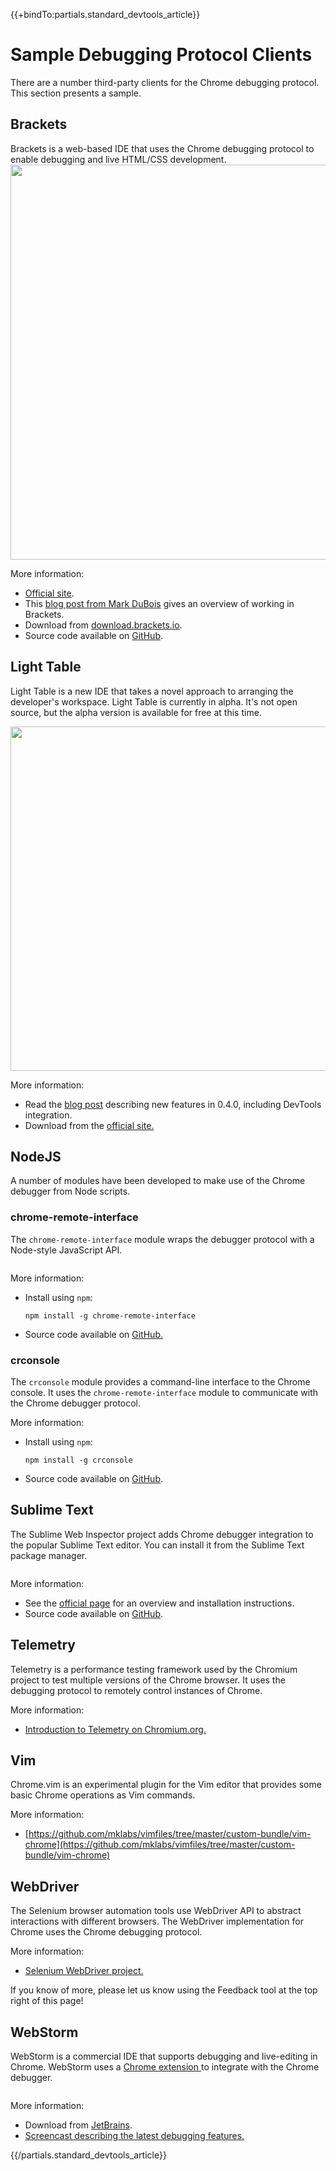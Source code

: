 {{+bindTo:partials.standard_devtools_article}}

# Sample Debugging Protocol Clients

There are a number third-party clients for the Chrome debugging protocol. This section presents a sample.

## Brackets

Brackets is a web-based IDE that uses the Chrome debugging protocol to enable 
debugging and live HTML/CSS development.<br/>
<img src="debugging-clients-files/brackets.png" width="632px" alt=""/> 

More information:

* [Official site](http://brackets.io/).
* This [blog post from Mark 
  DuBois](http://www.markdubois.info/weblog/2013/03/adobe-brackets-revisited/) 
  gives an overview of working in Brackets.
* Download from [download.brackets.io](http://download.brackets.io/).
* Source code available on [GitHub](https://github.com/adobe/brackets).

## Light Table

Light Table is a new IDE that takes a novel approach to arranging the 
developer's workspace. Light Table is currently in alpha. It's not open source, 
but the alpha version is available for free at this time.

<img src="debugging-clients-files/lighttable.png" width="551px" alt=""/> 

More information:

* Read the [blog post](http://www.chris-granger.com/2013/04/28/light-table-040/) 
  describing new features in 0.4.0, including DevTools integration.
* Download from the [official site.](http://www.lighttable.com/)

## NodeJS

A number of modules have been developed to make use of the Chrome debugger from 
Node scripts. 

### chrome-remote-interface

The `chrome-remote-interface` module wraps the debugger protocol with a Node-style 
JavaScript API.

<img src="debugging-clients-files/chrome-remote.png" alt=""/> 

More information:<br/>

*   Install using `npm`:

        npm install -g chrome-remote-interface

*   Source code available on 
    [GitHub.](https://github.com/cyrus-and/chrome-remote-interface) 

### crconsole

The `crconsole` module provides a command-line interface to the Chrome console. It 
uses the `chrome-remote-interface` module to communicate with the Chrome debugger 
protocol.

More information:

*   Install using `npm`:
  
        npm install -g crconsole

*   Source code available on [GitHub](https://github.com/sidorares/crconsole).

## Sublime Text

The Sublime Web Inspector project adds Chrome debugger integration to the 
popular Sublime Text editor. You can install it from the Sublime Text package 
manager.

<img src="debugging-clients-files/sublime.png" alt=""/> 

More information:

* See the [official page](http://sokolovstas.github.io/SublimeWebInspector/) for 
  an overview and installation instructions.
* Source code available on 
  [GitHub](https://github.com/sokolovstas/SublimeWebInspector).

## Telemetry

Telemetry is a performance testing framework used by the Chromium project to 
test multiple versions of the Chrome browser. It uses the debugging protocol to 
remotely control instances of Chrome.

More information:

* [Introduction to Telemetry on 
  Chromium.org.](http://www.chromium.org/developers/telemetry)

## Vim

Chrome.vim is an experimental plugin for the Vim editor that provides some basic 
Chrome operations as Vim commands.

More information:

* [https://github.com/mklabs/vimfiles/tree/master/custom-bundle/vim-chrome](https://github.com/mklabs/vimfiles/tree/master/custom-bundle/vim-chrome) 

## WebDriver

The Selenium browser automation tools use WebDriver API to abstract interactions 
with different browsers. The WebDriver implementation for Chrome uses the Chrome 
debugging protocol.

More information:

* [Selenium WebDriver project.](http://docs.seleniumhq.org/projects/webdriver/) 

If you know of more, please let us know using the Feedback tool at the top right 
of this page!

## WebStorm

WebStorm is a commercial IDE that supports debugging and live-editing in Chrome. 
WebStorm uses a [Chrome extension 
](http://www.jetbrains.com/webstorm/webhelp/using-jetbrains-chrome-extension.html)to 
integrate with the Chrome debugger.

<img src="debugging-clients-files/webstorm.png" alt=""/> 

More information:

* Download from [JetBrains](http://www.jetbrains.com/webstorm/).
* [Screencast describing the latest debugging 
  features.](http://tv.jetbrains.net/videocontent/improved-javascript-debugger-in-webstorm-7)

{{/partials.standard_devtools_article}}
